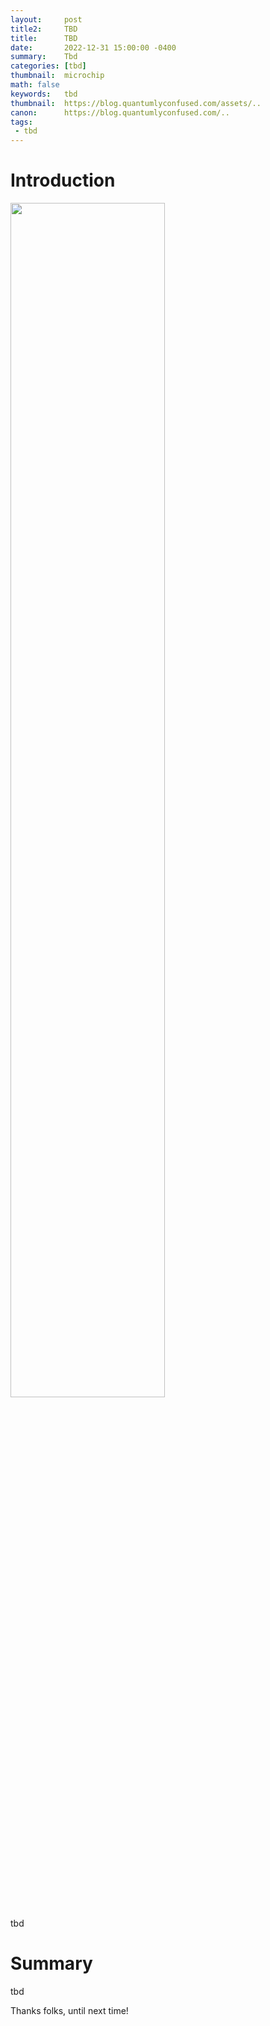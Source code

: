 ```yaml
---
layout:     post
title2:     TBD
title:      TBD
date:       2022-12-31 15:00:00 -0400
summary:    Tbd  
categories: [tbd]
thumbnail:  microchip
math: false
keywords:   tbd
thumbnail:  https://blog.quantumlyconfused.com/assets/..
canon:      https://blog.quantumlyconfused.com/..
tags:
 - tbd
---
```


<h1>Introduction</h1>

<p>
<img width="70%" height="70%" src="{{ '/assets/ops-life/infosec-banner1.png' | relative_url }}">
</p>

tbd

<h1>Summary</h1>

tbd

Thanks folks, until next time!